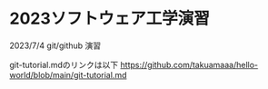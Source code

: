 # 2023ソフトウェア工学演習
2023/7/4
git/github 演習

git-tutorial.mdのリンクは以下
https://github.com/takuamaaa/hello-world/blob/main/git-tutorial.md
